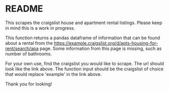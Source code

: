 # README

This scrapes the craigslist house and apartment rental listings. Please keep in mind this is a work in progress.

This function returns a pandas dataframe of information that can be found about a rental from the https://example.craigslist.org/d/apts-housing-for-rent/search/apa page. Some information from this page is missing, such as number of bathrooms.

For your own use, find the craigslist you would like to scrape. The url should look like the link above. The function input should be the craigslist of choice that would replace 'example' in the link above.

Thank you for looking!
